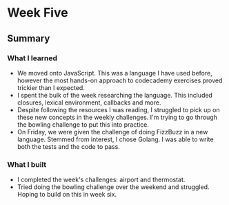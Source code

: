 # Week Five

## Summary

### What I learned
- We moved onto JavaScript. This was a language I have used before, however the most hands-on approach to codecademy exercises proved trickier than I expected.
- I spent the bulk of the week researching the language. This included closures, lexical environment, callbacks and more.
- Despite following the resources I was reading, I struggled to pick up on these new concepts in the weekly challenges. I'm trying to go through the bowling challenge to put this into practice.
- On Friday, we were given the challenge of doing FizzBuzz in a new language. Stemmed from interest, I chose Golang. I was able to write both the tests and the code to pass.

### What I built
- I completed the week's challenges: airport and thermostat.
- Tried doing the bowling challenge over the weekend and struggled. Hoping to build on this in week six. 
